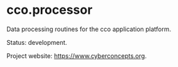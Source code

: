 # cco.processor

Data processing routines for the cco application platform.

Status: development.

Project website: https://www.cyberconcepts.org.

